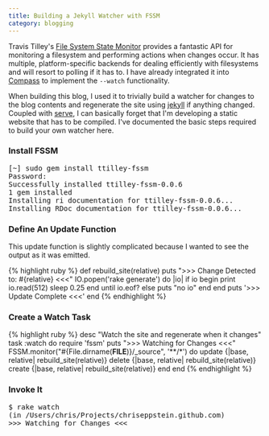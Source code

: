 ```yaml
---
title: Building a Jekyll Watcher with FSSM
category: blogging
---
```

Travis Tilley's [File System State Monitor][fssm] provides a fantastic API for monitoring a filesystem and
performing actions when changes occur. It has multiple, platform-specific backends for dealing efficiently
with filesystems and will resort to polling if it has to. I have already integrated it into [Compass][compass]
to implement the `--watch` functionality.

When building this blog, I used it to trivially build a watcher for changes to the blog contents and
regenerate the site using [jekyll][jekyll] if anything changed. Coupled with [serve][serve], I can
basically forget that I'm developing a static website that has to be compiled. I've documented the basic
steps required to build your own watcher here.

### Install FSSM

<pre>
[~] sudo gem install ttilley-fssm
Password:
Successfully installed ttilley-fssm-0.0.6
1 gem installed
Installing ri documentation for ttilley-fssm-0.0.6...
Installing RDoc documentation for ttilley-fssm-0.0.6...
</pre>

### Define An Update Function

This update function is slightly complicated because I wanted to see the output as it was emitted.

{% highlight ruby %}
def rebuild_site(relative)
  puts ">>> Change Detected to: #{relative} <<<"
  IO.popen('rake generate') do |io|
    if io
      begin
        print io.read(512)
        sleep 0.25
      end until io.eof?
    else
      puts "no io"
    end
  end
  puts '>>> Update Complete <<<'
end
{% endhighlight %}

### Create a Watch Task

{% highlight ruby %}
desc "Watch the site and regenerate when it changes"
task :watch do
  require 'fssm'
  puts ">>> Watching for Changes <<<"
  FSSM.monitor("#{File.dirname(__FILE__)}/_source", '**/*') do
    update {|base, relative| rebuild_site(relative)}
    delete {|base, relative| rebuild_site(relative)}
    create {|base, relative| rebuild_site(relative)}
  end
end
{% endhighlight %}


### Invoke It

<pre>
$ rake watch
(in /Users/chris/Projects/chriseppstein.github.com)
>>> Watching for Changes &lt;&lt;&lt;
</pre>

[fssm]: http://github.com/ttilley/fssm/tree/master
[jekyll]: http://github.com/mojombo/jekyll/tree/master
[serve]: http://github.com/jlong/serve/tree/master
[compass]: http://github.com/chriseppstein/compass/tree/master




